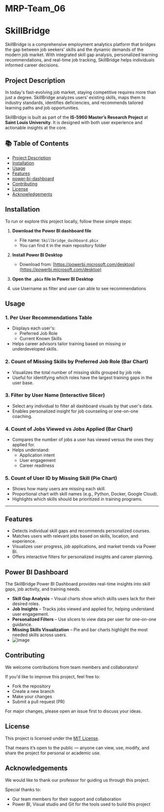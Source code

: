 # MRP-Team_06
# SkillBridge 
SkillBridge is a comprehensive employment analytics platform that bridges the gap between job seekers' skills and the dynamic demands of the modern job market. With integrated skill gap analysis, personalized learning recommendations, and real-time job tracking, SkillBridge helps individuals informed career decisions.
## Project Description
In today's fast-evolving job market, staying competitive requires more than just a degree. SkillBridge analyzes users’ existing skills, maps them to industry standards, identifies deficiencies, and recommends tailored learning paths and job opportunities.

SkillBridge is built as part of the **IS-5960 Master’s Research Project** at **Saint Louis University**. It is designed with both user experience and actionable insights at the core.

## 📚 Table of Contents

- [Project Description](#project-description)
- [Installation](#installation)
- [Usage](#usage)
- [Features](#features)
- [power-bi-dashboard](#power-bi-dashboard)
- [Contributing](#contributing)
- [License](#license)
- [Acknowledgements](#acknowledgements)

## Installation
To run or explore this project locally, follow these simple steps:

1. **Download the Power BI dashboard file**  
   - File name: `Skillbridge_dashboard.pbix`  
   - You can find it in the main repository folder

2. **Install Power BI Desktop**  
   - Download from: [https://powerbi.microsoft.com/desktop](https://powerbi.microsoft.com/desktop)

3. **Open the `.pbix` file in Power BI Desktop**
4. use Username as filter and user can able to see recommendations

## Usage 

### 1. **Per User Recommendations Table**
- Displays each user's:
  - Preferred Job Role
  - Current Known Skills
- Helps career advisors tailor training based on missing or underdeveloped skills.

### 2. **Count of Missing Skills by Preferred Job Role (Bar Chart)**
- Visualizes the total number of missing skills grouped by job role.
- Useful for identifying which roles have the largest training gaps in the user base.

### 3. **Filter by User Name (Interactive Slicer)**
- Select any individual to filter all dashboard visuals by that user's data.
- Enables personalized insight for job counseling or one-on-one coaching.

### 4. **Count of Jobs Viewed vs Jobs Applied (Bar Chart)**
- Compares the number of jobs a user has viewed versus the ones they applied for.
- Helps understand:
  - Application intent
  - User engagement
  - Career readiness

### 5. **Count of User ID by Missing Skill (Pie Chart)**
- Shows how many users are missing each skill.
- Proportional chart with skill names (e.g., Python, Docker, Google Cloud).
- Highlights which skills should be prioritized in training programs.

---
## Features
- Detects individual skill gaps and recommends personalized courses.  
- Matches users with relevant jobs based on skills, location, and experience.  
- Visualizes user progress, job applications, and market trends via Power BI.  
- Offers interactive filters for personalized insights and career planning.
## Power BI Dashboard

The SkillBridge Power BI Dashboard provides real-time insights into skill gaps, job activity, and training needs.

-  **Skill Gap Analysis** – Visual charts show which skills users lack for their desired roles.
-  **Job Insights** – Tracks jobs viewed and applied for, helping understand user engagement.
-  **Personalized Filters** – Use slicers to view data per user for one-on-one guidance.
-  **Missing Skills Visualization** – Pie and bar charts highlight the most needed skills across users.
- ![image](https://github.com/user-attachments/assets/70df4966-1c84-4038-8816-0d8027c3b056)

## Contributing

We welcome contributions from team members and collaborators!

If you'd like to improve this project, feel free to:

- Fork the repository
- Create a new branch
- Make your changes
- Submit a pull request (PR)

For major changes, please open an issue first to discuss your ideas.
## License

This project is licensed under the [MIT License](LICENSE).

That means it’s open to the public — anyone can view, use, modify, and share the project for personal or academic use.
## Acknowledgements

We would like to thank our professor for guiding us through this project.

Special thanks to:
- Our team members for their support and collaboration
- Power BI, Visual studio and Git for the tools used to build this project


   




